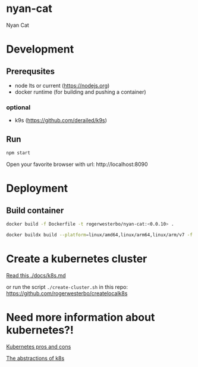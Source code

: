 # nyan-cat

Nyan Cat

# Development

## Prerequsites

- node lts or current (https://nodejs.org)
- docker runtime (for building and pushing a container)

### optional

- k9s (https://github.com/derailed/k9s)

## Run

```bash
npm start
```

Open your favorite browser with url: http://localhost:8090

# Deployment

## Build container

```bash
docker build -f Dockerfile -t rogerwesterbo/nyan-cat:<0.0.10> .
```

```bash
docker buildx build --platform=linux/amd64,linux/arm64,linux/arm/v7 -f Dockerfile -t rogerwesterbo/nyan-cat:<0.0.10>  --output type=registry,dest=rogerwesterbo/nyan-cat:<0.0.10>,push=true .
```

# Create a kubernetes cluster

[Read this ./docs/k8s.md](./docs/k8s.md)

or run the script `./create-cluster.sh` in this repo: https://github.com/rogerwesterbo/createlocalk8s

# Need more information about kubernetes?!

[Kubernetes pros and cons](./docs/kubernetes.md)

[The abstractions of k8s](./docs/k8s_abstractions.md)
